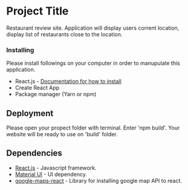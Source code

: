 # Project Title

Restaurant review site. Application will display users corrent location, display list of restaurants close to the location.

### Installing

Please install followings on your computer in order to manupulate this application.

* React.js - [Documentation for how to install](https://reactjs.org/docs/create-a-new-react-app.html)
* Create React App
* Package manager (Yarn or npm)

## Deployment

Please open your propect folder with terminal. Enter 'npm build'. Your website will be ready to use on 'build' folder.

## Dependencies

* [React.js](https://reactjs.org/docs/create-a-new-react-app.html) - Javascript framework.
* [Material UI](https://material-ui.com/getting-started/installation/) - UI dependency.
* [google-maps-react](https://www.npmjs.com/package/google-maps-react) - Library for installing google map API to react.